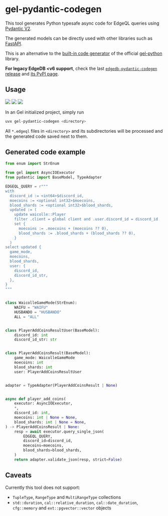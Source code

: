 # gel-pydantic-codegen

This tool generates Python typesafe async code for EdgeQL queries using [Pydantic V2](https://github.com/pydantic/pydantic).

The generated models can be directly used with other libraries such as [FastAPI](https://github.com/tiangolo/fastapi).

This is an alternative to the [built-in code generator](https://github.com/geldata/gel-python/tree/master/gel/codegen) of the official [gel-python](https://github.com/geldata/gel-python/tree/master) library.

**For legacy EdgeDB <v6 support**, check the last [`edgedb-pydantic-codegen` release](https://github.com/Japan7/gel-pydantic-codegen/releases/tag/2025.03.01) and [its PyPI page](https://pypi.org/project/edgedb-pydantic-codegen/).

## Usage

<p>
  <a href="https://pypi.org/project/gel-pydantic-codegen" alt="Python version compatibility">
    <img src="https://img.shields.io/pypi/pyversions/gel-pydantic-codegen" /></a>
  <a href="https://pypi.org/project/gel-pydantic-codegen" alt="PyPI version">
    <img src="https://img.shields.io/pypi/v/gel-pydantic-codegen" /></a>
  <a href="https://calver.org" alt="Calendar Versioning scheme">
    <img src="https://img.shields.io/badge/calver-YYYY.0M.MICRO-22bfda" /></a>
</p>

In an Gel initialized project, simply run

```sh
uvx gel-pydantic-codegen <directory>
```

All `*.edgeql` files in `<directory>` and its subdirectories will be processed and the generated code saved next to them.

## Generated code example

```py
from enum import StrEnum

from gel import AsyncIOExecutor
from pydantic import BaseModel, TypeAdapter

EDGEQL_QUERY = r"""
with
  discord_id := <int64>$discord_id,
  moecoins := <optional int32>$moecoins,
  blood_shards := <optional int32>$blood_shards,
  updated := (
    update waicolle::Player
    filter .client = global client and .user.discord_id = discord_id
    set {
      moecoins := .moecoins + (moecoins ?? 0),
      blood_shards := .blood_shards + (blood_shards ?? 0),
    }
  )
select updated {
  game_mode,
  moecoins,
  blood_shards,
  user: {
    discord_id,
    discord_id_str,
  },
}
"""


class WaicolleGameMode(StrEnum):
    WAIFU = "WAIFU"
    HUSBANDO = "HUSBANDO"
    ALL = "ALL"


class PlayerAddCoinsResultUser(BaseModel):
    discord_id: int
    discord_id_str: str


class PlayerAddCoinsResult(BaseModel):
    game_mode: WaicolleGameMode
    moecoins: int
    blood_shards: int
    user: PlayerAddCoinsResultUser


adapter = TypeAdapter(PlayerAddCoinsResult | None)


async def player_add_coins(
    executor: AsyncIOExecutor,
    *,
    discord_id: int,
    moecoins: int | None = None,
    blood_shards: int | None = None,
) -> PlayerAddCoinsResult | None:
    resp = await executor.query_single_json(
        EDGEQL_QUERY,
        discord_id=discord_id,
        moecoins=moecoins,
        blood_shards=blood_shards,
    )
    return adapter.validate_json(resp, strict=False)
```

## Caveats

Currently this tool does not support:

- `TupleType`, `RangeType` and `MultiRangeType` collections
- `std::duration`, `cal::relative_duration`, `cal::date_duration`, `cfg::memory` and `ext::pgvector::vector` objects
